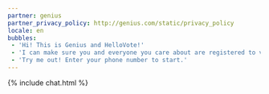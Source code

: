 ```yaml
---
partner: genius
partner_privacy_policy: http://genius.com/static/privacy_policy
locale: en
bubbles:
 - 'Hi! This is Genius and HelloVote!'
 - 'I can make sure you and everyone you care about are registered to vote.'
 - 'Try me out! Enter your phone number to start.'
---
```

{% include chat.html %}




